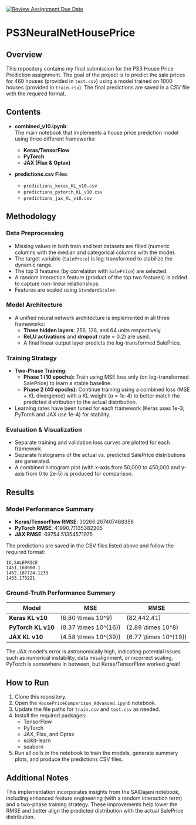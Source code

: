 [![Review Assignment Due Date](https://classroom.github.com/assets/deadline-readme-button-22041afd0340ce965d47ae6ef1cefeee28c7c493a6346c4f15d667ab976d596c.svg)](https://classroom.github.com/a/DUGMT0Yz)
# PS3NeuralNetHousePrice


## Overview

This repository contains my final submission for the PS3 House Price Prediction assignment. The goal of the project is to predict the sale prices for 460 houses (provided in `test.csv`) using a model trained on 1000 houses (provided in `train.csv`). The final predictions are saved in a CSV file with the required format.

## Contents

- **combined_v10.ipynb**:  
  The main notebook that implements a house price prediction model using three different frameworks:
  - **Keras/TensorFlow**
  - **PyTorch**
  - **JAX (Flax & Optax)**
  
- **predictions.csv Files**:  
  - `predictions_keras_KL_v10.csv`
  - `predictions_pytorch_KL_v10.csv`
  - `predictions_jax_KL_v10.csv`

## Methodology

### Data Preprocessing
- Missing values in both train and test datasets are filled (numeric columns with the median and categorical columns with the mode).
- The target variable (`SalePrice`) is log-transformed to stabilize the dynamic range.
- The top 3 features (by correlation with `SalePrice`) are selected.
- A random interaction feature (product of the top two features) is added to capture non-linear relationships.
- Features are scaled using `StandardScaler`.

### Model Architecture
- A unified neural network architecture is implemented in all three frameworks:
  - **Three hidden layers**: 256, 128, and 64 units respectively.
  - **ReLU activations** and **dropout** (rate = 0.2) are used.
  - A final linear output layer predicts the log-transformed SalePrice.

### Training Strategy
- **Two-Phase Training**:
  - **Phase 1 (10 epochs):** Train using MSE loss only (on log-transformed SalePrice) to learn a stable baseline.
  - **Phase 2 (40 epochs):** Continue training using a combined loss (MSE + KL divergence) with a KL weight (α = 1e-4) to better match the predicted distribution to the actual distribution.
- Learning rates have been tuned for each framework (Keras uses 1e-3; PyTorch and JAX use 1e-4) for stability.

### Evaluation & Visualization
- Separate training and validation loss curves are plotted for each framework.
- Separate histograms of the actual vs. predicted SalePrice distributions are generated.
- A combined histogram plot (with x-axis from 50,000 to 450,000 and y-axis from 0 to 2e-5) is produced for comparison.

## Results 

### Model Performance Summary

- **Keras/TensorFlow RMSE**: 30266.267407468356
- **PyTorch RMSE**: 41990.71135382205
- **JAX RMSE**: 69754.51354571975

The predictions are saved in the CSV files listed above and follow the required format:
```
ID,SALEPRICE
1461,169000.1
1462,187724.1233
1463,175221
```

### Ground-Truth Performance Summary

| Model                     | **MSE**                | **RMSE**            |
|---------------------------|------------------------|----------------------|
| **Keras KL v10**          | \(6.80 \times 10^9\)   | \(82,442.41\)       |
| **PyTorch KL v10**        | \(8.37 \times 10^{16}\) | \(2.89 \times 10^8\) |
| **JAX KL v10**            | \(4.58 \times 10^{39}\) | \(6.77 \times 10^{19}\) |

The JAX model's error is astronomically high, indicating potential issues such as numerical instability, data misalignment, or incorrect scaling. PyTorch is somewhere in between, but Keras/TensorFlow worked great!


## How to Run

1. Clone this repository.
2. Open the `HousePriceComparison_Advanced.ipynb` notebook.
3. Update the file paths for `train.csv` and `test.csv` as needed.
4. Install the required packages:
   - TensorFlow
   - PyTorch
   - JAX, Flax, and Optax
   - scikit-learn
   - seaborn
5. Run all cells in the notebook to train the models, generate summary plots, and produce the predictions CSV files.

## Additional Notes

This implementation incorporates insights from the SAlDajani notebook, including enhanced feature engineering (with a random interaction term) and a two-phase training strategy. These improvements help lower the RMSE and better align the predicted distribution with the actual SalePrice distribution.



